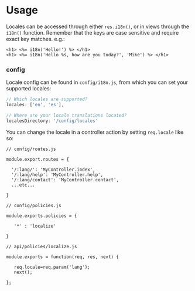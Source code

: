 # Usage

Locales can be accessed through either `res.i18n()`, or in views through the `i18n()` function.
Remember that the keys are case sensitive and require exact key matches.
e.g.:
```ejs
<h1> <%= i18n('Hello!') %> </h1>
<h1> <%= i18n('Hello %s, how are you today?', 'Mike') %> </h1>
```

### config
Locale config can be found in `config/i18n.js`, from which you can set your supported locales:
```javascript
// Which locales are supported?
locales: ['en', 'es'],

// Where are your locale translations located?
localesDirectory: '/config/locales'
```

You can change the locale in a controller action by setting ```req.locale``` like so:

```
// config/routes.js

module.export.routes = {

  '/:lang/': 'MyController.index',
  '/:lang/help': 'MyController.help',
  '/:lang/contact': 'MyController.contact',
  ...etc...

}
```

```
// config/policies.js

module.exports.policies = {

   '*' : 'localize'

}
```

```
// api/policies/localize.js

module.exports = function(req, res, next) {

   req.locale=req.param('lang');
   next();

};
```



<docmeta name="uniqueID" value="Usage689913">
<docmeta name="displayName" value="Usage">

